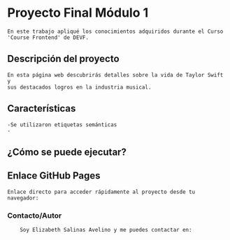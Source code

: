 # **Proyecto Final Módulo 1**
    En este trabajo apliqué los conocimientos adquiridos durante el Curso 'Course Frontend' de DEVF.

## Descripción del proyecto
    En esta página web descubrirás detalles sobre la vida de Taylor Swift y 
    sus destacados logros en la industria musical.

## Características
    -Se utilizaron etiquetas semánticas
    -
    

## ¿Cómo se puede ejecutar?
    

## Enlace GitHub Pages
    Enlace directo para acceder rápidamente al proyecto desde tu navegador:

### Contacto/Autor
        Soy Elizabeth Salinas Avelino y me puedes contactar en: